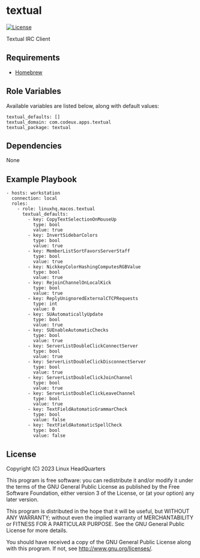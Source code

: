 # textual

[![License](https://img.shields.io/badge/license-GPLv3-lightgreen)](https://www.gnu.org/licenses/gpl-3.0.en.html#license-text)

Textual IRC Client

## Requirements

* [Homebrew](https://brew.sh)

## Role Variables

Available variables are listed below, along with default values:

    textual_defaults: []
    textual_domain: com.codeux.apps.textual
    textual_package: textual

## Dependencies

None

## Example Playbook

    - hosts: workstation
      connection: local
      roles:
        - role: linuxhq.macos.textual
          textual_defaults:
            - key: CopyTextSelectionOnMouseUp
              type: bool
              value: true
            - key: InvertSidebarColors
              type: bool
              value: true
            - key: MemberListSortFavorsServerStaff
              type: bool
              value: true
            - key: NickkeyColorHashingComputesRGBValue
              type: bool
              value: true
            - key: RejoinChannelOnLocalKick
              type: bool
              value: true
            - key: ReplyUnignoredExternalCTCPRequests
              type: int
              value: 0
            - key: SUAutomaticallyUpdate
              type: bool
              value: true
            - key: SUEnableAutomaticChecks
              type: bool
              value: true
            - key: ServerListDoubleClickConnectServer
              type: bool
              value: true
            - key: ServerListDoubleClickDisconnectServer
              type: bool
              value: true
            - key: ServerListDoubleClickJoinChannel
              type: bool
              value: true
            - key: ServerListDoubleClickLeaveChannel
              type: bool
              value: true
            - key: TextFieldAutomaticGrammarCheck
              type: bool
              value: false
            - key: TextFieldAutomaticSpellCheck
              type: bool
              value: false

## License

Copyright (C) 2023 Linux HeadQuarters

This program is free software: you can redistribute it and/or modify
it under the terms of the GNU General Public License as published by
the Free Software Foundation, either version 3 of the License, or
(at your option) any later version.

This program is distributed in the hope that it will be useful,
but WITHOUT ANY WARRANTY; without even the implied warranty of
MERCHANTABILITY or FITNESS FOR A PARTICULAR PURPOSE. See the
GNU General Public License for more details.

You should have received a copy of the GNU General Public License
along with this program. If not, see <http://www.gnu.org/licenses/>.
